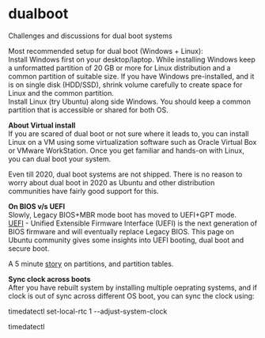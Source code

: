 # dualboot
Challenges and discussions for dual boot systems


Most recommended setup for dual boot (Windows + Linux):  
Install Windows first on your desktop/laptop. While installing Windows keep a unformatted partition of 20 GB or more for Linux distribution and a common partition of suitable size. If you have Windows pre-installed, and it is on single disk (HDD/SSD), shrink volume carefully to create space for Linux and the common partition.  
Install Linux (try Ubuntu) along side Windows. You should keep a common partition that is accessible or shared for both OS.  


**About Virtual install**  
If you are scared of dual boot or not sure where it leads to, you can install Linux on a VM using some virtualization software such as Oracle Virtual Box or VMware WorkStation. Once you get familiar and hands-on with Linux, you can dual boot your system.  

Even till 2020, dual boot systems are not shipped. There is no reason to worry about dual boot in 2020 as Ubuntu and other distribution communities have fairly good support for this.   


**On BIOS v/s UEFI**  
Slowly, Legacy BIOS+MBR mode boot has moved to UEFI+GPT mode.  
[UEFI](https://help.ubuntu.com/community/UEFI) - Unified Extensible Firmware Interface (UEFI) is the next generation of BIOS firmware and will eventually replace Legacy BIOS. This page on Ubuntu community gives some insights into UEFI booting, dual boot and secure boot.  

A 5 minute [story](https://www.freecodecamp.org/news/mbr-vs-gpt-whats-the-difference-between-an-mbr-partition-and-a-gpt-partition-solved/) on partitions, and partition tables. 

**Sync clock across boots**  
After you have rebuilt system by installing multiple oeprating systems, and if clock is out of sync across different OS boot, you can sync the clock using:  

timedatectl set-local-rtc 1 --adjust-system-clock

timedatectl
